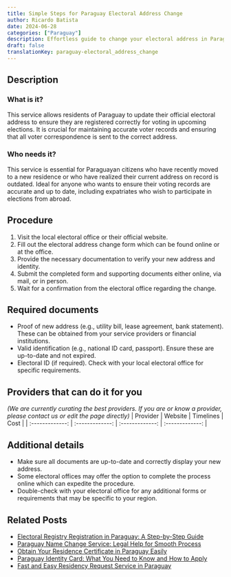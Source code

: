 ```yaml
---
title: Simple Steps for Paraguay Electoral Address Change
author: Ricardo Batista
date: 2024-06-28
categories: ["Paraguay"]
description: Effortless guide to change your electoral address in Paraguay. Ensure you're registered at your correct location for upcoming elections.
draft: false
translationKey: paraguay-electoral_address_change
---
```


## Description
### What is it?
This service allows residents of Paraguay to update their official electoral address to ensure they are registered correctly for voting in upcoming elections. It is crucial for maintaining accurate voter records and ensuring that all voter correspondence is sent to the correct address.

### Who needs it?
This service is essential for Paraguayan citizens who have recently moved to a new residence or who have realized their current address on record is outdated. Ideal for anyone who wants to ensure their voting records are accurate and up to date, including expatriates who wish to participate in elections from abroad.

## Procedure

1. Visit the local electoral office or their official website.
2. Fill out the electoral address change form which can be found online or at the office.
3. Provide the necessary documentation to verify your new address and identity.
4. Submit the completed form and supporting documents either online, via mail, or in person.
5. Wait for a confirmation from the electoral office regarding the change.


## Required documents

- Proof of new address (e.g., utility bill, lease agreement, bank statement). These can be obtained from your service providers or financial institutions.
- Valid identification (e.g., national ID card, passport). Ensure these are up-to-date and not expired.
- Electoral ID (if required). Check with your local electoral office for specific requirements.


## Providers that can do it for you
_(We are currently curating the best providers. If you are or know a provider, please contact us or edit the page directly)_
| Provider        |     Website     |     Timelines    |       Cost      |
| :-------------: | :-------------: |  :-------------: | :-------------: |

## Additional details

- Make sure all documents are up-to-date and correctly display your new address.
- Some electoral offices may offer the option to complete the process online which can expedite the procedure.
- Double-check with your electoral office for any additional forms or requirements that may be specific to your region.




## Related Posts

- [Electoral Registry Registration in Paraguay: A Step-by-Step Guide](https://tramitit.com/guides/paraguay/electoral_registry_registration/)
- [Paraguay Name Change Service: Legal Help for Smooth Process](https://tramitit.com/guides/paraguay/name_change/)
- [Obtain Your Residence Certificate in Paraguay Easily](https://tramitit.com/guides/paraguay/residence_certificate/)
- [Paraguay Identity Card: What You Need to Know and How to Apply](https://tramitit.com/guides/paraguay/identity_card/)
- [Fast and Easy Residency Request Service in Paraguay](https://tramitit.com/guides/paraguay/residency_request/)